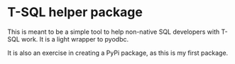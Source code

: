 # T-SQL helper package
This is meant to be a simple tool to help non-native SQL developers with T-SQL work. It is a light wrapper to pyodbc.

It is also an exercise in creating a PyPi package, as this is my first package.